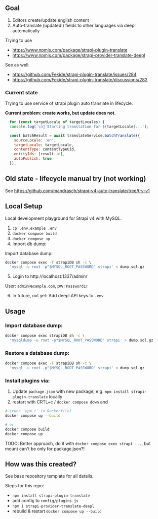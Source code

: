 
## Goal

1. Editors create/update english content
2. Auto-translate (updated!) fields to other languages via deepl automatically

Trying to use 

- https://www.npmjs.com/package/strapi-plugin-translate
- https://www.npmjs.com/package/strapi-provider-translate-deepl

See as well:

- https://github.com/Fekide/strapi-plugin-translate/issues/284
- https://github.com/Fekide/strapi-plugin-translate/discussions/283

### Current state

Trying to use service of strapi plugin auto translate in lifecycle.

**Current problem: create works, but update does not.**

```js
  for (const targetLocale of targetLocales) {
  console.log(`\n🔄 Starting translation for ${targetLocale}...`);

  const batchResult = await translateService.batchTranslate({
    sourceLocale: 'en',
    targetLocale: targetLocale,
    contentType: contentTypeUid,
    entityIds: [result.id],
    autoPublish: true
  });
```

## Old state - lifecycle manual try (not working)

See https://github.com/mandrasch/strapi-v4-auto-translate/tree/try-v1

## Local Setup

Local development playground for Strapi v4 with MySQL.

1. `cp .env.example .env`
2. `docker compose build`
3. `docker compose up`
4. Import db dump:

Import database dump: 

```bash
docker compose exec -T strapiDB sh -c \
  'mysql -u root -p"$MYSQL_ROOT_PASSWORD" strapi' < dump.sql.gz
```

5. Login to http://localhost:1337/admin/ 

User: `admin@example.com`, pw: `Password1!`

6. In future, not yet: Add deepl API keys to `.env`

## Usage

### Import database dump: 

```bash
docker compose exec strapiDB sh -c \
  'mysqldump -u root -p"$MYSQL_ROOT_PASSWORD" strapi' > dump.sql.gz
```

### Restore a database dump:

```bash
docker compose exec -T strapiDB sh -c \
  'mysql -u root -p"$MYSQL_ROOT_PASSWORD" strapi' < dump.sql.gz
```

### Install plugins via:

1. Update `package.json` with new package, e.g. `npm install strapi-plugin-translate` locally
2. restart with CRTL+c / `docker compose down` and 

```bash
# (runs `npm i` in Dockerfile)
docker compose up --build

# or
docker compose build
docker compose up
```

TODO: Better approach, do it with `docker compose exex strapi ...`, but mount can't be only for package.json?!

## How was this created?

See base repository template for all details.

Steps for this repo:

- `npm install strapi-plugin-translate`
- add config to `config/plugins.js` 
- `npm i strapi-provider-translate-deepl`
- rebuild & restart `docker compose up --build`
